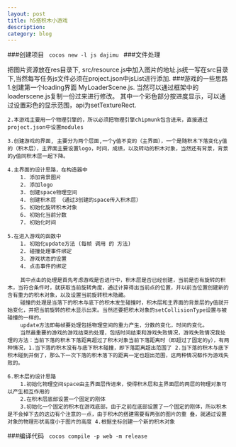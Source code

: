 ```yaml
---
layout: post
title: h5搭积木小游戏
description: 
category: blog
---
```

###创建项目
<code> cocos new -l js dajimu </code>
###文件处理
<p>把图片资源放在res目录下, src/resource.js中加入图片的地址.js统一写在src目录下,当然每写任务js文件必须在project.json中jsList进行添加.
###游戏的一些思路
    1.创建第一个loading界面 MyLoaderScene.js. 当然可以通过框架中的loaderscene.js复制一份过来进行修改。 其中一个彩色部分按进度显示，可以通过设置彩色的显示范围，api为setTextureRect.
    
    2.本游戏主要用一个物理引擎的，所以必须把物理引擎chipmunk包含进来，直接通过project.json中设置modules
  
    3.创建游戏的界面, 主要分为两个层面,一个y值不变的（主界面），一个是随积木下落变化y值的（积木层），主界面主要设置logo，时间，成绩，以及转动的积木对象，当然还有背景，背景的y值同积木层一起下降。

    4.主界面的设计思路，在构造器中
        1. 添加背景图片
        2. 添加logo
        3. 创建space物理空间
        4. 创建积木层 （通过3创建的space传入积木层）
        5. 初始化旋转积木对象
        6. 初始化当前分数
        7. 初始化时间
    
    5.在进入游戏的函数中
        1. 初始化update方法 (每帧 调用 的 方法)
        2. 碰撞处理事件绑定
        3. 游戏状态的设置
        4. 点击事件的绑定
    
        其中点击的处理是首先考虑游戏是否进行中，积木层是否已经创建，当前是否有旋转的积木，当符合条件时，就获取当前旋转角度，通过计算得出当前点的位置，并以前当位置创建新的含有重力的积木对象，以及设置当前旋转积木隐藏。
        碰撞的处理是当落下的积木与底下的积木发生碰撞时，积木层和主界面的背景层的y值就开始变化，并把当前旋转的积木显示出来。当然还要把积木对象的setCollisionType设置与被碰撞的一样的。
        update方法即每帧要处理包括物理空间的重力产生，分数的变化，时间的变化。
        当然最重要的游戏的游戏结束的处理，包括时间结束和游戏失败情况，游戏失败情况我处理的方法：当前下落的积木下落距离超过了积木对象当前下落距离时（即超过了固定的y），有两种情况，1.当下落的积木没有与底下积木碰撞，即下落距离超出范围了 2.当下落的积木与底下积木碰到并倒了，那么下一次下落的积木落下的距离一定也超出范围，这两种情况都作为游戏失败的。

    6.积木层的设计思路
        1.初始化物理空间space由主界面层传进来，使得积木层和主界面层的两层的物理对象可以产生相互作用的 
        2.在积木层底部设置一个固定的刚体
        3.初始化一个固定的积木在游戏底部，由于之前在底部设置了一个固定的刚体，所以积木是不会掉下去的这边有个注意的一点，由于积木的搭建需要有两张的图片的重 叠，就通过设置对象的物理形状高度小于图片的高度 4.根据坐标创建一个新的积木对象
        
###编译代码
<code> cocos compile -p web -m release </code>